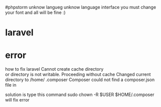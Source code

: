 
#phpstorm unknow langueg
unknow language interface
you must change your font and all will be fine :)

# laravel
# error
how to fix laravel 
Cannot create cache directory  
or directory is not writable. Proceeding without cache
Changed current directory to /home/ .composer
Composer could not find a composer.json file in

solution is type this command
sudo chown -R $USER $HOME/.composer
will fix error 

